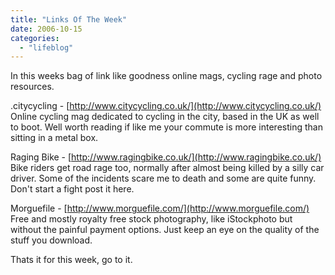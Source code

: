 ```yaml
---
title: "Links Of The Week"
date: 2006-10-15
categories: 
  - "lifeblog"
---
```


In this weeks bag of link like goodness online mags, cycling rage and photo resources.

.citycycling - [http://www.citycycling.co.uk/](http://www.citycycling.co.uk/) Online cycling mag dedicated to cycling in the city, based in the UK as well to boot. Well worth reading if like me your commute is more interesting than sitting in a metal box.

Raging Bike - [http://www.ragingbike.co.uk/](http://www.ragingbike.co.uk/) Bike riders get road rage too, normally after almost being killed by a silly car driver. Some of the incidents scare me to death and some are quite funny. Don't start a fight post it here.

Morguefile - [http://www.morguefile.com/](http://www.morguefile.com/) Free and mostly royalty free stock photography, like iStockphoto but without the painful payment options. Just keep an eye on the quality of the stuff you download.

Thats it for this week, go to it.
